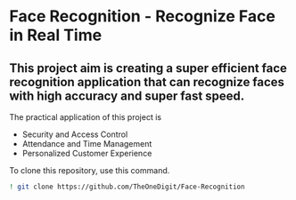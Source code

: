 # Face Recognition - Recognize Face in Real Time

## This project aim is creating a super efficient face recognition application that can recognize faces with high accuracy and super fast speed.

The practical application of this project is 

* Security and Access Control
* Attendance and Time Management
* Personalized Customer Experience

To clone this repository, use this command.
```bash
! git clone https://github.com/TheOneDigit/Face-Recognition
